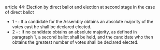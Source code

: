article 44: Election by direct ballot and election at second stage in the case of direct ballot

<ul>
			<li>1 - : If a candidate for the Assembly obtains an absolute majority of the votes cast he shall be declared elected.<ul>
			</ul></li>			<li>2 - : If no candidate obtains an absolute majority, as defined in paragraph 1, a second ballot shall be held, and the candidate who then obtains the greatest number of votes shall be declared elected.<ul>
			</ul></li></ul>